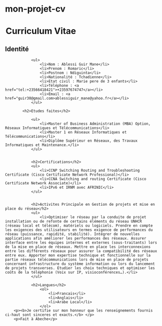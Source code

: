 # mon-projet-cv
<!DOCTYPE html>
<html lang="en">
<head>
    <meta charset="UTF-8">
    <title>Mon-cv-en-ligne</title>
</head>
<body>
        <legend><h1>Curriculum Vitae</h1></legend>
        <!-- <h1>Curriculum Vitae</h1> -->
        <h2>Identité</h2>
        
                <ul>
                    <li>Nom : Ablessi Guir Mane</li>
                    <li>Prenom : Romaric</li>
                    <li>Postnom : Ndiguinta</li>
                    <li>Nationalité : Tchadienne</li>
                    <li>Etat civil : Marie pere de 3 enfants</li>
                    <li>Téléphone : <a href="tel:+23566418421">+23597674747</a></li>
                    <li>Email : <a href="guir30@gmail.com>ablessiguir_mane@yahoo.fr</a></li>
                </ul>

            <h2>Etudes faites</h2>
            
                <ul>
                    <li>Master of Business Administration (MBA) Option, Réseaux Informatiques et Télécommunications</li>
                    <li>Master 1 en Réseaux Informatiques et Télécommunications</li>
                    <li>Diplôme Supérieur en Réseaux, des Travaux Informatiques et Maintenance.</li>
                </ul>
            
            
                <h2>Certifications</h2>
                <ul>
                    <li>CCNP Switching Routing and Troubleshooting Certificate (Cisco Certificate Network Professional)</li>
                    <li>CCNA Switching and routing Certificate (Cisco Certificate Network Associate)</li>
                    <li>IPv6 et IRNM avec AFRINIC</li>
                </ul>
            
            
                <h2>Activites Principale en Gestion de projets et mise en place du réseau</h2>
                <ul>
                    <li>Optimiser le réseau par la conduite de projet installation ou de refonte de certains éléments du réseau UNHCR (réseau local et télécom), matériels ou logiciels. Prendre en compte les exigences des utilisateurs en termes exigence de performances du réseau (puissance, rapidité, stabilité). Intégrer de nouvelles applications afin améliorer les performances des réseaux. Assurer interface entre les équipes internes et externes (sous-traitants) lors de la mise en place de réseaux. Mettre en place les interconnexions entre les différents réseaux pour assurer la compatibilité des réseaux entre eux. Apporter mon expertise technique et fonctionnelle sur la partie réseaux télécommunications lors de mise en place de projets concernant infrastructure du système information ou lors du lancement de projets transverses. Etudier les choix techniques et optimiser les coûts de la téléphonie (Voix sur IP, visioconférences…).</li>
                </ul>
            
                <h2>Langues</h2>
                    <ol>
                        <li>Francais</li>
                        <li>Anglais</li>
                        <li>Arabe Local</li>
                    </ol>
        <p><b>Je certifie sur mon honneur que les renseignements fournis ci-haut sont sinceres et exacts.</b> </p>
        <p>Fait à Abeche</p>
</body>
</html>

